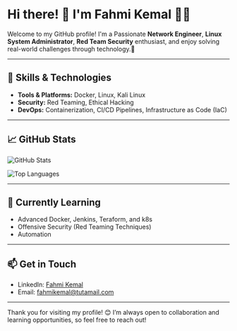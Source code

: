 <!--
**fahmikemal/fahmikemal** is a ✨ _special_ ✨ repository because its `README.md` (this file) appears on your GitHub profile.

Here are some ideas to get you started:

- 🔭 I’m currently working on ...
- 🌱 I’m currently learning ...
- 👯 I’m looking to collaborate on ...
- 🤔 I’m looking for help with ...
- 💬 Ask me about ...
- 📫 How to reach me: ...
- 😄 Pronouns: ...
- ⚡ Fun fact: ...
-->

# Hi there! 👋 I'm Fahmi Kemal 👨‍💻

Welcome to my GitHub profile! I'm a Passionate **Network Engineer**, **Linux System Administrator**, **Red Team Security** enthusiast, and enjoy solving real-world challenges through technology.🚀

---

## 🔧 Skills & Technologies
- **Tools & Platforms:** Docker, Linux, Kali Linux
- **Security:** Red Teaming, Ethical Hacking
- **DevOps:** Containerization, CI/CD Pipelines, Infrastructure as Code (IaC)

---


## 📈 GitHub Stats
![GitHub Stats](https://github-readme-stats.vercel.app/api?username=fahmikemal&show_icons=true&theme=radical)

![Top Languages](https://github-readme-stats.vercel.app/api/top-langs/?username=fahmikemal&layout=compact&theme=radical)

---

## 🌱 Currently Learning
- Advanced Docker, Jenkins, Teraform, and k8s
- Offensive Security (Red Teaming Techniques)
- Automation

---

## 📫 Get in Touch
- LinkedIn: [Fahmi Kemal](https://www.linkedin.com/in/fahmikemal/)
- Email: [fahmikemal@tutamail.com](mailto:fahmikemal@tutamail.com)

---

Thank you for visiting my profile! 😊 I’m always open to collaboration and learning opportunities, so feel free to reach out!

